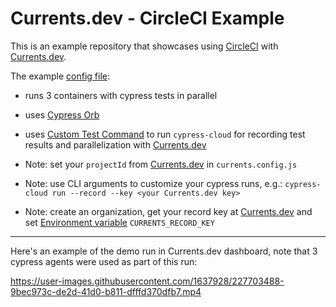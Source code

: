 # Currents.dev - CircleCI Example

This is an example repository that showcases using [CircleCI](https://circleci.com) with [Currents.dev](https://currents.dev).

The example [config file](https://github.com/currents-dev/circleci-example/blob/master/.circleci/config.yml):

- runs 3 containers with cypress tests in parallel

- uses [Cypress Orb](https://circleci.com/developer/orbs/orb/cypress-io/cypress)

- uses [Custom Test Command](https://github.com/currents-dev/circleci-example/blob/master/.circleci/config.yml#L9) to run `cypress-cloud` for recording test results and parallelization with [Currents.dev](https://currents.dev)

- Note: set your `projectId` from [Currents.dev](https://app.currents.dev) in `currents.config.js`

- Note: use CLI arguments to customize your cypress runs, e.g.: `cypress-cloud run --record --key <your Currents.dev key>`

- Note: create an organization, get your record key at [Currents.dev](https://app.currents.dev) and set [Environment variable](https://circleci.com/docs/2.0/env-vars/) `CURRENTS_RECORD_KEY`

---

Here's an example of the demo run in Currents.dev dashboard, note that 3 cypress agents were used as part of this run:

https://user-images.githubusercontent.com/1637928/227703488-9bec973c-de2d-41d0-b811-dfffd370dfb7.mp4
